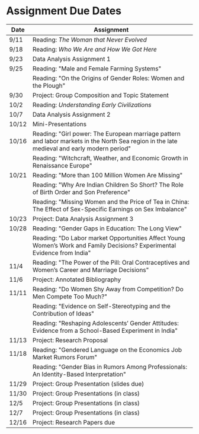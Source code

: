 # Assignment Due Dates

| Date | Assignment |
| ------- | -------------- |
| 9/11 | Reading:  _The Woman that Never Evolved_ |
| 9/18 | Reading:  _Who We Are and How We Got Here_ |
| 9/23 | Data Analysis Assignment 1 |
| 9/25 | Reading:  "Male and Female Farming Systems" |
|      | Reading:  "On the Origins of Gender Roles:  Women and the Plough" |
| 9/30 | Project:  Group Composition and Topic Statement |
| 10/2 | Reading:  _Understanding Early Civilizations_ |
| 10/7 | Data Analysis Assignment 2 |
| 10/12 | Mini-Presentations |
| 10/16 | Reading:  "Girl power: The European marriage pattern and labor markets in the North Sea region in the late medieval and early modern period" |
|     | Reading:   "Witchcraft, Weather, and Economic Growth in Renaissance Europe" |
| 10/21 | Reading:  "More than 100 Million Women Are Missing" |
|       | Reading:  "Why Are Indian Children So Short? The Role of Birth Order and Son Preference" |
|       | Reading:  "Missing Women and the Price of Tea in China: The Effect of Sex-Specific Earnings on Sex Imbalance" |
| 10/23 | Project:  Data Analysis Assignment 3 |
| 10/28 | Reading:  "Gender Gaps in Education: The Long View" |
|       | Reading:  "Do Labor market Opportunities Affect Young Women’s Work and Family Decisions? Experimental Evidence from India" |
| 11/4 | Reading:  "The Power of the Pill: Oral Contraceptives and Women’s Career and Marriage Decisions" |
| 11/6 | Project:  Annotated Bibliography |
| 11/11 | Reading: "Do Women Shy Away from Competition? Do Men Compete Too Much?" |
|       | Reading: "Evidence on Self-Stereotyping and the Contribution of Ideas" |
|       | Reading: "Reshaping Adolescents’ Gender Attitudes: Evidence from a School-Based Experiment in India" |
| 11/13 | Project:  Research Proposal |
| 11/18 | Reading:  "Gendered Language on the Economics Job Market Rumors Forum" |
|       | Reading:  "Gender Bias in Rumors Among Professionals: An Identity-Based Interpretation" |
| 11/29 | Project:  Group Presentation (slides due) |
| 11/30 | Project:  Group Presentations (in class) |
| 12/5 | Project:  Group Presentations (in class) |
| 12/7 | Project:  Group Presentations (in class) |
| 12/16 | Project:  Research Papers due |

